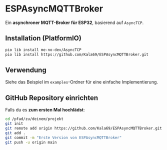 # ESPAsyncMQTTBroker

Ein **asynchroner MQTT-Broker für ESP32**, basierend auf `AsyncTCP`.

## Installation (PlatformIO)
```bash
pio lib install me-no-dev/AsyncTCP
pio lib install https://github.com/Kala69/ESPAsyncMQTTBroker.git
```

## Verwendung
Siehe das Beispiel im `examples`-Ordner für eine einfache Implementierung.

## GitHub Repository einrichten
Falls du es **zum ersten Mal hochlädst**:
```bash
cd /pfad/zu/deinem/projekt
git init
git remote add origin https://github.com/Kala69/ESPAsyncMQTTBroker.git
git add .
git commit -m "Erste Version von ESPAsyncMQTTBroker"
git push -u origin main
